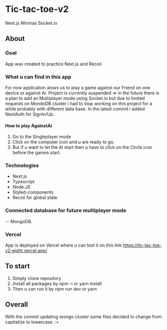 # Tic-tac-toe-v2
Next.js Minmax Socket.io

## About

### Goal
App was created to practice Next.js and Recoil

### What u can find in this app
For now application alows us to play a game against our Friend on one device or against Ai.
Project is currently suspended => in the future there is a plan to add an Multiplayer mode using Socket.io but due to limited requests on MondoDB cluster i had to stop working on this project for a while probably with different data base. In the latest commit i added NextAuth for SignIn/Up.

#### How to play AgainstAi
1. Go to the Singleplayer mode 
2. Click on the computer icon and u are ready to go.
3. But if u want to let the Ai start then u have to click on the Circle icon before the games start.

### Technologies
- Next.js
- Typescript
- Node.JS
- Styled-components
- Recoil for global state


### Connected database for future multiplayer mode
-- MongoDB.

### Vercel
App is deployed on Vercel where u can test it on this link
https://tic-tac-toe-v2-eight.vercel.app/


## To start
1. Simply clone repository
2. Install all packages by npm -i or yarn install
3. Then u can run it by npm run dev or yarn



## Overall
With the commit updating mongo cluster some files decided to change from capitalize to lowercase. :>
